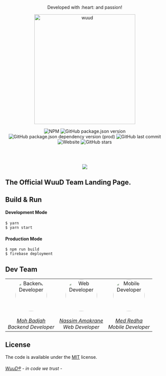<p align="center">
Developed with :heart: and passion!
</p>
<p align="center">
	<a href="https://wuud.net">
		<img width="320" height="348" src="https://github.com/TeamWuuD/WuuD-Website/blob/master/favicon.ico?raw=true" alt="wuud">
	</a>
</p>
<p align="center">
	<a>
		<img alt="NPM" src="https://img.shields.io/npm/l/react?color=black">
		<img alt="GitHub package.json version" src="https://img.shields.io/github/package-json/v/TeamWuuD/WuuD-Website?color=red&label=Version">
		<img alt="GitHub package.json dependency version (prod)" src="https://img.shields.io/github/package-json/dependency-version/TeamWuuD/WuuD-Website/react">
		<img alt="GitHub last commit" src="https://img.shields.io/github/last-commit/TeamWuuD/WuuD-Website?color=purple">
		<img alt="Website" src="https://img.shields.io/website?down_color=red&down_message=maintenance&style=flat-square&up_message=online&url=https%3A%2F%2Fwuud.net"> <img alt="GitHub stars" src="https://img.shields.io/github/stars/TeamWuuD/WuuD-Website?style=social">
	</a>
</p>

<br>
<br>

<p align="center">
<img src="https://github.githubassets.com/images/modules/site/sponsors/confetti-2.svg">
</p>

## The Official WuuD Team Landing Page.

## Build & Run

#### Development Mode

```bsh
$ yarn
$ yarn start
```

#### Production Mode

```bsh
$ npm run build
$ firebase deployment
```

## Dev Team

<table align="center" width="500" border="0" cellpadding="5">

<tr>

<td align="center" valign="center">
<a href="https://github.com/badjio">
<img alt="Backend Developer" src="https://avatars2.githubusercontent.com/u/15873766?s=400&v=4" style="border-radius: 50px" width="100" height="100">
<br />
<br />
<i>Moh Badjah</i></a><br />
<i>Backend Developer</i>
</td>

<td align="center" valign="center">
<a href="https://github.com/na6im">
<img alt="Web Developer" src="https://avatars1.githubusercontent.com/u/38627023?s=400&v=4" style="border-radius: 50px" width="100" height="100">
<br />
<br>
<i>Nassim Amokrane</i>
<br/>
</a>
<i>Web Developer</i>
</td>

<td align="center" valign="center">
<a href="https://github.com/MedRedha">
<img alt="Mobile Developer" src="https://github.com/medredha.png?s=75" style="border-radius: 50px" width="100" height="100">
<br />
<br>
<i>Med Redha</i>
<br/>
</a>  
<i>Mobile Developer</i>
</td>

</table>

## License

The code is available under the [MIT](https://github.com/TeamWuuD/WuuD-Website/blob/master/LICENSE) license.

###### [WuuD®](http://wuud.net/) - in code we trust -
